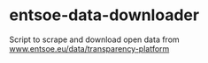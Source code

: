 # entsoe-data-downloader
Script to scrape and download open data from www.entsoe.eu/data/transparency-platform
